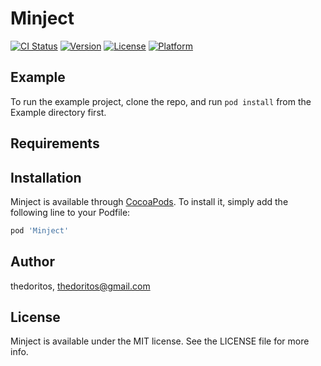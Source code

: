 # Minject

[![CI Status](https://img.shields.io/travis/thedoritos/Minject.svg?style=flat)](https://travis-ci.org/thedoritos/Minject)
[![Version](https://img.shields.io/cocoapods/v/Minject.svg?style=flat)](https://cocoapods.org/pods/Minject)
[![License](https://img.shields.io/cocoapods/l/Minject.svg?style=flat)](https://cocoapods.org/pods/Minject)
[![Platform](https://img.shields.io/cocoapods/p/Minject.svg?style=flat)](https://cocoapods.org/pods/Minject)

## Example

To run the example project, clone the repo, and run `pod install` from the Example directory first.

## Requirements

## Installation

Minject is available through [CocoaPods](https://cocoapods.org). To install
it, simply add the following line to your Podfile:

```ruby
pod 'Minject'
```

## Author

thedoritos, thedoritos@gmail.com

## License

Minject is available under the MIT license. See the LICENSE file for more info.
